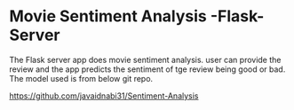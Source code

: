# Movie Sentiment Analysis -Flask-Server

The Flask server app does movie sentiment analysis. user can provide the review and the app predicts the sentiment of tge review being good or bad. The model used is from below git repo.

https://github.com/javaidnabi31/Sentiment-Analysis
